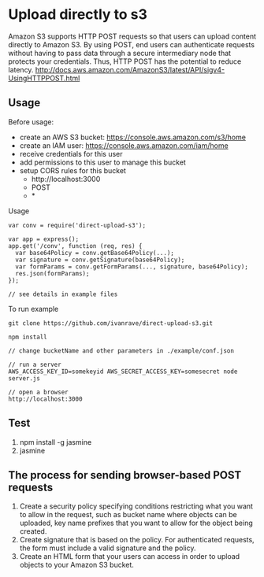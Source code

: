 Upload directly to s3
===

Amazon S3 supports HTTP POST requests so that users can upload content directly to Amazon S3. By using POST, end users can authenticate requests without having to pass data through a secure intermediary node that protects your credentials. Thus, HTTP POST has the potential to reduce latency.
http://docs.aws.amazon.com/AmazonS3/latest/API/sigv4-UsingHTTPPOST.html


Usage
---

Before usage:

- create an AWS S3 bucket: https://console.aws.amazon.com/s3/home
- create an IAM user: https://console.aws.amazon.com/iam/home
- receive credentials for this user
- add permissions to this user to manage this bucket
- setup CORS rules for this bucket
  - <AllowedOrigin>http://localhost:3000</AllowedOrigin>
  - <AllowedMethod>POST</AllowedMethod>
  - <AllowedHeader>*</AllowedHeader>

Usage


```
var conv = require('direct-upload-s3');

var app = express();
app.get('/conv', function (req, res) {
  var base64Policy = conv.getBase64Policy(...);
  var signature = conv.getSignature(base64Policy);
  var formParams = conv.getFormParams(..., signature, base64Policy);
  res.json(formParams);
});

// see details in example files
```


To run example

```
git clone https://github.com/ivanrave/direct-upload-s3.git

npm install

// change bucketName and other parameters in ./example/conf.json

// run a server
AWS_ACCESS_KEY_ID=somekeyid AWS_SECRET_ACCESS_KEY=somesecret node server.js

// open a browser
http://localhost:3000
```


Test
---

1. npm install -g jasmine
2. jasmine


The process for sending browser-based POST requests
---

1. Create a security policy specifying conditions restricting what you want to allow in the request, such as bucket name where objects can be uploaded, key name prefixes that you want to allow for the object being created.
2. Create signature that is based on the policy. For authenticated requests, the form must include a valid signature and the policy.
3. Create an HTML form that your users can access in order to upload objects to your Amazon S3 bucket.